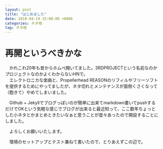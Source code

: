 ```yaml
---
layout: post
title: "はじめました"
date: 2018-04-19 15:00:00 +0900
categories: ネタ他
tag: ネタ他
---
```


# 再開というべきかな

　かれこれ20年も昔からホムペ開いてました。3RDPROJECTという名前なのかプロジェクトなのかよくわからないHNで。   
　エレクトロニカな楽曲と、Propellerhead REASONのリフィルやフリーソフトを提供するためにやってましたが、ネタ切れとメンテナンスが面倒くさくなって（飽きて）やめてしまいました。   

　Github + Jekyllでブログっぽいのが簡単に出来てmarkdown書いてpushするだけでOKという気軽な感じでブログが出来ると最近知って、ここ数年ちょっとした小ネタとかまとめときたいなぁと思うことが度々あったので開設することにしました。  

　よろしくお願いいたします。   

　環境のセットアップとテスト兼ねて書いたので、とりあえずこの辺で。   
